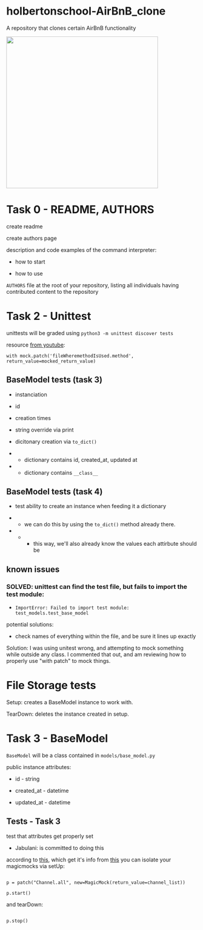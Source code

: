 # holbertonschool-AirBnB_clone
A repository that clones certain AirBnB functionality

<p align="left">

  <img src="https://stack.com.au/wp-content/uploads/2016/12/howard.jpg" width="400\"/>

<br>

# Task 0 - README, AUTHORS

create readme

create authors page

description and code examples of the command interpreter:

* how to start

* how to use

`AUTHORS` file at the root of your repository, listing all individuals having contributed content to the repository

# Task 2 - Unittest

unittests will be graded using `python3 -m unittest discover tests`

resource [from youtube](https://youtu.be/WFRljVPHrkE?t=180):

`with mock.patch('fileWheremethodIsUsed.method', return_value=mocked_return_value)`

## BaseModel tests (task 3)

* instanciation

* id

* creation times

* string override via print

* dicitonary creation via `to_dict()`

* * dictionary contains id, created_at, updated at

* * dictionary contains `__class__`

## BaseModel tests (task 4)

* test ability to create an instance when feeding it a dictionary

* * we can do this by using the `to_dict()` method already there.

* * * this way, we'll also already know the values each attirbute should be

## known issues

### SOLVED: unittest can find the test file, but fails to import the test module:

- `ImportError: Failed to import test module: test_models.test_base_model`

potential solutions:

* check names of everything within the file, and be sure it lines up exactly

Solution: I was using unitest wrong, and attempting to mock something while outside any class. I commented that out, and am reviewing how to properly use "with patch" to mock things.


# File Storage tests

Setup: creates a BaseModel instance to work with.

TearDown: deletes the instance created in setup.

# Task 3 - BaseModel

`BaseModel` will be a class contained in `models/base_model.py`

public instance attributes:

* id - string

* created_at - datetime

* updated_at - datetime

## Tests - Task 3

test that attributes get properly set

- Jabulani: is committed to doing this

according to [this](https://stackoverflow.com/questions/16310989/python-how-to-unmock-reset-mock-during-testing), which get it's info from [this](https://docs.python.org/3/library/unittest.mock.html#patch) you can isolate your magicmocks via setUp:

```

p = patch("Channel.all", new=MagicMock(return_value=channel_list))

p.start()

```

and tearDown:

```

p.stop()

```